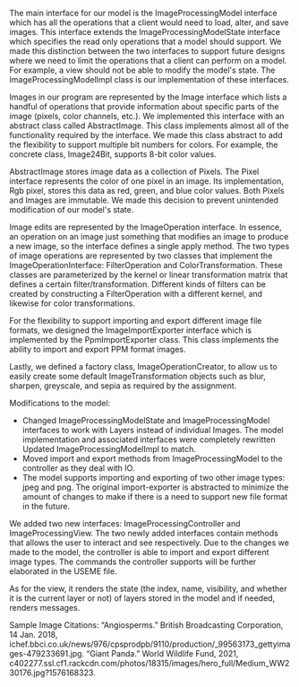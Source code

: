 The main interface for our model is the ImageProcessingModel interface which has all the operations that a client would need to load, alter, and save images. This interface extends the ImageProcessingModelState interface which specifies the read only operations that a model should support. We made this distinction between the two interfaces to support future designs where we need to limit the operations that a client can perform on a model. For example, a view should not be able to modify the model's state. The ImageProcessingModelImpl class is our implementation of these interfaces.

Images in our program are represented by the Image interface which lists a handful of operations that provide information about specific parts of the image (pixels, color channels, etc.). We implemented this interface with an abstract class called AbstractImage. This class implements almost all of the functionality required by the interface. We made this class abstract to add the flexibility to support multiple bit numbers for colors. For example, the concrete class, Image24Bit, supports 8-bit color values.

AbstractImage stores image data as a collection of Pixels. The Pixel interface represents the color of one pixel in an image. Its implementation, Rgb pixel, stores this data as red, green, and blue color values. Both Pixels and Images are immutable. We made this decision to prevent unintended modification of our model's state.

Image edits are represented by the ImageOperation interface. In essence, an operation on an image just something that modifies an image to produce a new image, so the interface defines a single apply method. The two types of image operations are represented by two classes that implement the ImageOperationInterface: FilterOperation and ColorTransformation. These classes are parameterized by the kernel or linear transformation matrix that defines a certain filter/transformation. Different kinds of filters can be created by constructing a FilterOperation with a different kernel, and likewise for color transformations.

For the flexibility to support importing and export different image file formats, we designed the ImageImportExporter interface which is implemented by the PpmImportExporter class. This class implements the ability to import and export PPM format images.

Lastly, we defined a factory class, ImageOperationCreator, to allow us to easily create some default ImageTransformation objects such as blur, sharpen, greyscale, and sepia as required by the assignment.


Modifications to the model:
 - Changed ImageProcessingModelState and ImageProcessingModel interfaces to work with Layers instead of individual Images. The model implementation and associated interfaces were  completely rewritten Updated ImageProcessingModelImpl to match.
- Moved import and export methods from ImageProcessingModel to the controller as they deal with IO.
- The model supports importing and exporting of two other image types: jpeg and png. The original import-exporter is abstracted to minimize the amount of changes to make if there is a need to support new file format in the future. 

We added two new interfaces: ImageProcessingController and ImageProcessingView. The two newly added interfaces contain methods that allows the user to interact and see respectively. Due to the changes we made to the model, the controller is able to import and export different image types. The commands the controller supports will be further elaborated in the USEME file.

As for the view, it renders the state (the index, name, visibility, and whether it is the current layer or not) of layers stored in the model and if needed, renders messages. 


Sample Image Citations:
“Angiosperms.” British Broadcasting Corporation, 14 Jan. 2018,
  ichef.bbci.co.uk/news/976/cpsprodpb/9110/production/_99563173_gettyimages-479233691.jpg.
“Giant Panda.” World Wildlife Fund, 2021,
  c402277.ssl.cf1.rackcdn.com/photos/18315/images/hero_full/Medium_WW230176.jpg?1576168323.